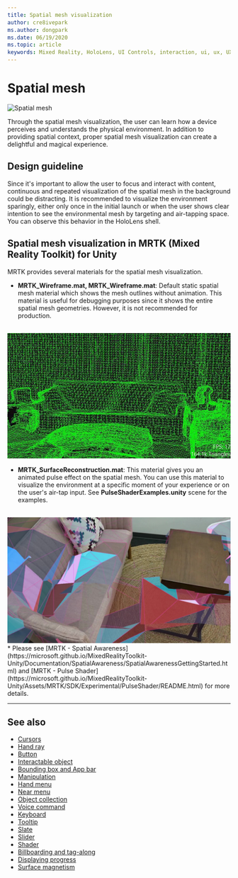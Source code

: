 ```yaml
---
title: Spatial mesh visualization
author: cre8ivepark
ms.author: dongpark
ms.date: 06/19/2020
ms.topic: article
keywords: Mixed Reality, HoloLens, UI Controls, interaction, ui, ux, UX Design, spatial UI, spatial interaction, 3D UI, 3D UX, mixed reality headset, windows mixed reality headset, virtual reality headset, HoloLens, MRTK, Mixed Reality Toolkit
---
```



# Spatial mesh

![Spatial mesh](images/MRTK_PulseShader_SpatialMesh.gif)

Through the spatial mesh visualization, the user can learn how a device perceives and understands the physical environment. In addition to providing spatial context, proper spatial mesh visualization can create a delightful and magical experience.  

## Design guideline
Since it's important to allow the user to focus and interact with content, continuous and repeated visualization of the spatial mesh in the background could be distracting. It is recommended to visualize the environment sparingly, either only once in the initial launch or when the user shows clear intention to see the environmental mesh by targeting and air-tapping space. You can observe this behavior in the HoloLens shell.
<br>


## Spatial mesh visualization in MRTK (Mixed Reality Toolkit) for Unity
MRTK provides several materials for the spatial mesh visualization.

- **MRTK_Wireframe.mat, MRTK_Wireframe.mat**: Default static spatial mesh material which shows the mesh outlines without animation. This material is useful for debugging purposes since it shows the entire spatial mesh geometries. However, it is not recommended for production.
<br>
<img src="images/SurfaceReconstruction.jpg" alt="Wireframe spatial mesh visualization" width="640px">

- **MRTK_SurfaceReconstruction.mat**: This material gives you an animated pulse effect on the spatial mesh. You can use this material to visualize the environment at a specific moment of your experience or on the user's air-tap input. See **PulseShaderExamples.unity** scene for the examples.
<br>
<img src="images/MRTK_SRMesh_Pulse.jpg" alt="Pulse spatial mesh visualization" width="640px">
* Please see [MRTK - Spatial Awareness](https://microsoft.github.io/MixedRealityToolkit-Unity/Documentation/SpatialAwareness/SpatialAwarenessGettingStarted.html) and [MRTK - Pulse Shader](https://microsoft.github.io/MixedRealityToolkit-Unity/Assets/MRTK/SDK/Experimental/PulseShader/README.html) for more details.

<br>

---

## See also

* [Cursors](cursors.md)
* [Hand ray](point-and-commit.md)
* [Button](button.md)
* [Interactable object](interactable-object.md)
* [Bounding box and App bar](app-bar-and-bounding-box.md)
* [Manipulation](direct-manipulation.md)
* [Hand menu](hand-menu.md)
* [Near menu](near-menu.md)
* [Object collection](object-collection.md)
* [Voice command](voice-input.md)
* [Keyboard](keyboard.md)
* [Tooltip](tooltip.md)
* [Slate](slate.md)
* [Slider](slider.md)
* [Shader](shader.md)
* [Billboarding and tag-along](billboarding-and-tag-along.md)
* [Displaying progress](progress.md)
* [Surface magnetism](surface-magnetism.md)
